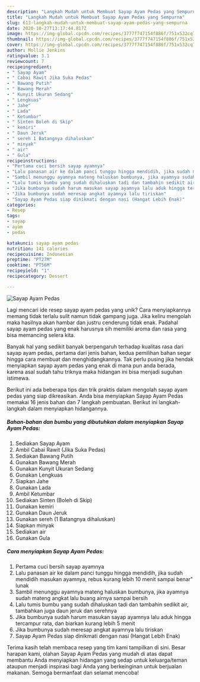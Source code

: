 ```yaml
---
description: "Langkah Mudah untuk Membuat Sayap Ayam Pedas yang Sempurna"
title: "Langkah Mudah untuk Membuat Sayap Ayam Pedas yang Sempurna"
slug: 613-langkah-mudah-untuk-membuat-sayap-ayam-pedas-yang-sempurna
date: 2020-10-27T13:17:44.817Z
image: https://img-global.cpcdn.com/recipes/3777f747154f886f/751x532cq70/sayap-ayam-pedas-foto-resep-utama.jpg
thumbnail: https://img-global.cpcdn.com/recipes/3777f747154f886f/751x532cq70/sayap-ayam-pedas-foto-resep-utama.jpg
cover: https://img-global.cpcdn.com/recipes/3777f747154f886f/751x532cq70/sayap-ayam-pedas-foto-resep-utama.jpg
author: Mollie Jenkins
ratingvalue: 3.1
reviewcount: 7
recipeingredient:
- " Sayap Ayam"
- " Cabai Rawit Jika Suka Pedas"
- " Bawang Putih"
- " Bawang Merah"
- " Kunyit Ukuran Sedang"
- " Lengkuas"
- " Jahe"
- " Lada"
- " Ketumbar"
- " Sinten Boleh di Skip"
- " kemiri"
- " Daun Jeruk"
- " sereh 1 Batangnya dihaluskan"
- " minyak"
- " air"
- " Gula"
recipeinstructions:
- "Pertama cuci bersih sayap ayamnya"
- "Lalu panasan air ke dalam panci tunggu hingga mendidih, jika sudah mendidih masukan ayamnya, rebus kurang lebih 10 menit sampai benar&#34; lunak"
- "Sambil menunggu ayamnya mateng haluskan bumbunya, jika ayamnya sudah mateng angkat lalu buang airnya sampai bersih"
- "Lalu tumis bumbu yang sudah dihaluskan tadi dan tambahin sedikit air, tambahkan juga daun jeruk dan serehnya"
- "Jika bumbunya sudah harum masukan sayap ayamnya lalu aduk hingga tercampur rata, dan biarkan kurang lebih 5 menit"
- "Jika bumbunya sudah meresap angkat ayamnya lalu tiriskan"
- "Sayap Ayam Pedas siap dinikmati dengan nasi (Hangat Lebih Enak)"
categories:
- Resep
tags:
- sayap
- ayam
- pedas

katakunci: sayap ayam pedas 
nutrition: 141 calories
recipecuisine: Indonesian
preptime: "PT27M"
cooktime: "PT56M"
recipeyield: "1"
recipecategory: Dessert

---
```



![Sayap Ayam Pedas](https://img-global.cpcdn.com/recipes/3777f747154f886f/751x532cq70/sayap-ayam-pedas-foto-resep-utama.jpg)

Lagi mencari ide resep sayap ayam pedas yang unik? Cara menyiapkannya memang tidak terlalu sulit namun tidak gampang juga. Jika keliru mengolah maka hasilnya akan hambar dan justru cenderung tidak enak. Padahal sayap ayam pedas yang enak harusnya sih memiliki aroma dan rasa yang bisa memancing selera kita.



Banyak hal yang sedikit banyak berpengaruh terhadap kualitas rasa dari sayap ayam pedas, pertama dari jenis bahan, kedua pemilihan bahan segar hingga cara membuat dan menghidangkannya. Tak perlu pusing jika hendak menyiapkan sayap ayam pedas yang enak di mana pun anda berada, karena asal sudah tahu triknya maka hidangan ini bisa menjadi suguhan istimewa.


Berikut ini ada beberapa tips dan trik praktis dalam mengolah sayap ayam pedas yang siap dikreasikan. Anda bisa menyiapkan Sayap Ayam Pedas memakai 16 jenis bahan dan 7 langkah pembuatan. Berikut ini langkah-langkah dalam menyiapkan hidangannya.

<!--inarticleads1-->

##### Bahan-bahan dan bumbu yang dibutuhkan dalam menyiapkan Sayap Ayam Pedas:

1. Sediakan  Sayap Ayam
1. Ambil  Cabai Rawit (Jika Suka Pedas)
1. Sediakan  Bawang Putih
1. Gunakan  Bawang Merah
1. Gunakan  Kunyit Ukuran Sedang
1. Gunakan  Lengkuas
1. Siapkan  Jahe
1. Gunakan  Lada
1. Ambil  Ketumbar
1. Sediakan  Sinten (Boleh di Skip)
1. Gunakan  kemiri
1. Gunakan  Daun Jeruk
1. Gunakan  sereh (1 Batangnya dihaluskan)
1. Siapkan  minyak
1. Sediakan  air
1. Gunakan  Gula




<!--inarticleads2-->

##### Cara menyiapkan Sayap Ayam Pedas:

1. Pertama cuci bersih sayap ayamnya
1. Lalu panasan air ke dalam panci tunggu hingga mendidih, jika sudah mendidih masukan ayamnya, rebus kurang lebih 10 menit sampai benar&#34; lunak
1. Sambil menunggu ayamnya mateng haluskan bumbunya, jika ayamnya sudah mateng angkat lalu buang airnya sampai bersih
1. Lalu tumis bumbu yang sudah dihaluskan tadi dan tambahin sedikit air, tambahkan juga daun jeruk dan serehnya
1. Jika bumbunya sudah harum masukan sayap ayamnya lalu aduk hingga tercampur rata, dan biarkan kurang lebih 5 menit
1. Jika bumbunya sudah meresap angkat ayamnya lalu tiriskan
1. Sayap Ayam Pedas siap dinikmati dengan nasi (Hangat Lebih Enak)




Terima kasih telah membaca resep yang tim kami tampilkan di sini. Besar harapan kami, olahan Sayap Ayam Pedas yang mudah di atas dapat membantu Anda menyiapkan hidangan yang sedap untuk keluarga/teman ataupun menjadi inspirasi bagi Anda yang berkeinginan untuk berjualan makanan. Semoga bermanfaat dan selamat mencoba!

